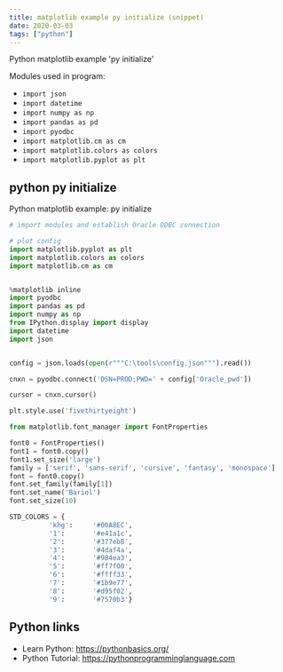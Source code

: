 ```yaml
---
title: matplotlib example py initialize (snippet)
date: 2020-03-03
tags: ["python"]
---
```

Python matplotlib example 'py initialize'


Modules used in program: 
* `import json`
* `import datetime`
* `import numpy as np`
* `import pandas as pd`
* `import pyodbc`
* `import matplotlib.cm as cm`
* `import matplotlib.colors as colors`
* `import matplotlib.pyplot as plt          `

## python py initialize

Python matplotlib example: py initialize

```python
# import modules and establish Oracle ODBC connection

# plot config
import matplotlib.pyplot as plt          
import matplotlib.colors as colors
import matplotlib.cm as cm


%matplotlib inline
import pyodbc
import pandas as pd
import numpy as np
from IPython.display import display
import datetime
import json


config = json.loads(open(r"""C:\tools\config.json""").read())

cnxn = pyodbc.connect('DSN=PROD;PWD=' + config['Oracle_pwd'])

cursor = cnxn.cursor()

plt.style.use('fivethirtyeight')

from matplotlib.font_manager import FontProperties

font0 = FontProperties()
font1 = font0.copy()
font1.set_size('large')
family = ['serif', 'sans-serif', 'cursive', 'fantasy', 'monospace']
font = font0.copy()
font.set_family(family[1])
font.set_name('Bariol')
font.set_size(10)

STD_COLORS = {
          'khg':     '#00A8EC',
          '1':       '#e41a1c',
          '2':       '#377eb8',
          '3':       '#4daf4a',
          '4':       '#984ea3',
          '5':       '#ff7f00',
          '6':       '#ffff33',
          '7':       '#1b9e77',
          '8':       '#d95f02',
          '9':       '#7570b3'}

```

## Python links

- Learn Python: https://pythonbasics.org/
- Python Tutorial: https://pythonprogramminglanguage.com
